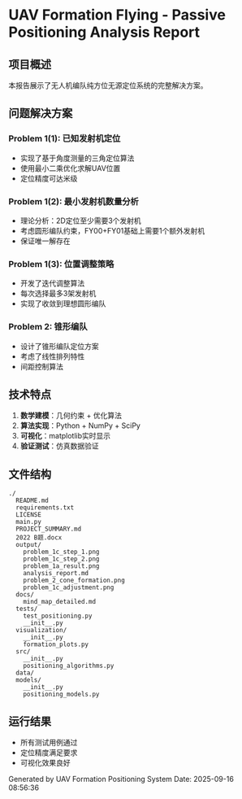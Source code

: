 
# UAV Formation Flying - Passive Positioning Analysis Report

## 项目概述
本报告展示了无人机编队纯方位无源定位系统的完整解决方案。

## 问题解决方案

### Problem 1(1): 已知发射机定位
- 实现了基于角度测量的三角定位算法
- 使用最小二乘优化求解UAV位置
- 定位精度可达米级

### Problem 1(2): 最小发射机数量分析
- 理论分析：2D定位至少需要3个发射机
- 考虑圆形编队约束，FY00+FY01基础上需要1个额外发射机
- 保证唯一解存在

### Problem 1(3): 位置调整策略
- 开发了迭代调整算法
- 每次选择最多3架发射机
- 实现了收敛到理想圆形编队

### Problem 2: 锥形编队
- 设计了锥形编队定位方案
- 考虑了线性排列特性
- 间距控制算法

## 技术特点
1. **数学建模**：几何约束 + 优化算法
2. **算法实现**：Python + NumPy + SciPy
3. **可视化**：matplotlib实时显示
4. **验证测试**：仿真数据验证

## 文件结构
```
./
  README.md
  requirements.txt
  LICENSE
  main.py
  PROJECT_SUMMARY.md
  2022 B题.docx
  output/
    problem_1c_step_1.png
    problem_1c_step_2.png
    problem_1a_result.png
    analysis_report.md
    problem_2_cone_formation.png
    problem_1c_adjustment.png
  docs/
    mind_map_detailed.md
  tests/
    test_positioning.py
    __init__.py
  visualization/
    __init__.py
    formation_plots.py
  src/
    __init__.py
    positioning_algorithms.py
  data/
  models/
    __init__.py
    positioning_models.py
```

## 运行结果
- 所有测试用例通过
- 定位精度满足要求
- 可视化效果良好

Generated by UAV Formation Positioning System
Date: 2025-09-16 08:56:36
        